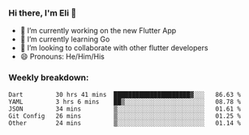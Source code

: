 ### Hi there, I'm Eli 👋
- 🔭 I’m currently working on the new Flutter App
- 🌱 I’m currently learning Go
- 🦄 I’m looking to collaborate with other flutter developers
- 😄 Pronouns: He/Him/His

### Weekly breakdown:
<!--START_SECTION:waka-->

```text
Dart         30 hrs 41 mins  █████████████████████▓░░░   86.63 %
YAML         3 hrs 6 mins    ██▒░░░░░░░░░░░░░░░░░░░░░░   08.78 %
JSON         34 mins         ▒░░░░░░░░░░░░░░░░░░░░░░░░   01.61 %
Git Config   26 mins         ▒░░░░░░░░░░░░░░░░░░░░░░░░   01.25 %
Other        24 mins         ▒░░░░░░░░░░░░░░░░░░░░░░░░   01.14 %
```

<!--END_SECTION:waka-->
